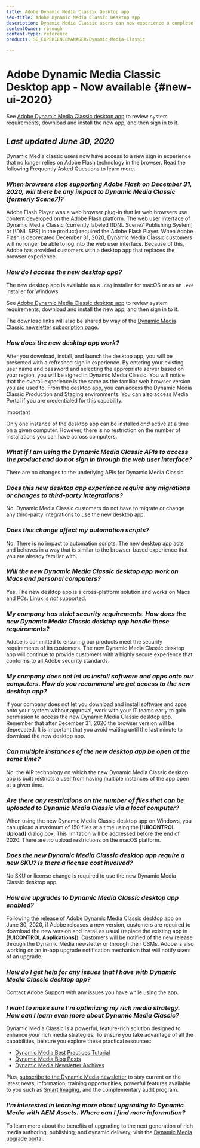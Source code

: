 ```yaml
---
title: Adobe Dynamic Media Classic Desktop app
seo-title: Adobe Dynamic Media Classic Desktop app
description: Dynamic Media Classic users can now experience a complete refresh of the user interface. The experience delivers an updated sign in with links to valuable resources, plus this update no longer relies on Adobe Flash technology in the browser.
contentOwner: rbrough
content-type: reference
products: SG_EXPERIENCEMANAGER/Dynamic-Media-Classic

---
```


# Adobe Dynamic Media Classic Desktop app - Now available {#new-ui-2020}

See [Adobe Dynamic Media Classic desktop app](/help/dynamic-media-classic-desktop-app.md) to review system requirements, download and install the new app, and then sign in to it.

## _Last updated June 30, 2020_

Dynamic Media classic users now have access to a new sign in experience that no longer relies on Adobe Flash technology in the browser. Read the following Frequently Asked Questions to learn more.

### **_When browsers stop supporting Adobe Flash on December 31, 2020, will there be any impact to Dynamic Media Classic (formerly Scene7)?_**

Adobe Flash Player was a web browser plug-in that let web browsers use content developed on the Adobe Flash platform. The web user interface of Dynamic Media Classic (currently labeled [!DNL Scene7 Publishing System] or [!DNL SPS] in the product) required the Adobe Flash Player. When Adobe Flash is deprecated December 31, 2020, Dynamic Media Classic customers will no longer be able to log into the web user interface. Because of this, Adobe has provided customers with a desktop app that replaces the browser experience.

### **_How do I access the new desktop app?_**

The new desktop app is available as a `.dmg` installer for macOS or as an `.exe` installer for Windows.

See [Adobe Dynamic Media Classic desktop app](/help/dynamic-media-classic-desktop-app.md) to review system requirements, download and install the new app, and then sign in to it.

The download links will also be shared by way of the [Dynamic Media Classic newsletter subscription page.](https://www.adobe.com/subscription/dynamic-media-newsletter.html)

### **_How does the new desktop app work?_**

After you download, install, and launch the desktop app, you will be presented with a refreshed sign in experience. By entering your existing user name and password and selecting the appropriate server based on your region, you will be signed in Dynamic Media Classic. You will notice that the overall experience is the same as the familiar web browser version you are used to. From the desktop app, you can access the Dynamic Media Classic Production and Staging environments. You can also access Media Portal if you are credentialed for this capability.

>[!IMPORTANT]
>
>Only one instance of the desktop app can be installed *and* active at a time on a given computer. However, there is no restriction on the number of installations you can have across computers.

### **_What if I am using the Dynamic Media Classic APIs to access the product and do not sign in through the web user interface?_**

There are no changes to the underlying APIs for Dynamic Media Classic.

### **_Does this new desktop app experience require any migrations or changes to third-party integrations?_**

No. Dynamic Media Classic customers do not have to migrate or change any third-party integrations to use the new desktop app.

### **_Does this change affect my automation scripts?_**

No. There is no impact to automation scripts. The new desktop app acts and behaves in a way that is similar to the browser-based experience that you are already familiar with.

### **_Will the new Dynamic Media Classic desktop app work on Macs and personal computers?_**

Yes. The new desktop app is a cross-platform solution and works on Macs and PCs. Linux is *not* supported.

### **_My company has strict security requirements. How does the new Dynamic Media Classic desktop app handle these requirements?_**

Adobe is committed to ensuring our products meet the security requirements of its customers. The new Dynamic Media Classic desktop app will continue to provide customers with a highly secure experience that conforms to all Adobe security standards. 

### **_My company does not let us install software and apps onto our computers. How do you recommend we get access to the new desktop app?_**

If your company does not let you download and install software and apps onto your system without approval, work with your IT teams early to gain permission to access the new Dynamic Media Classic desktop app. Remember that after December 31, 2020 the browser version will be deprecated. It is important that you avoid waiting until the last minute to download the new desktop app.

### **_Can multiple instances of the new desktop app be open at the same time?_**

No, the AIR technology on which the new Dynamic Media Classic desktop app is built restricts a user from having multiple instances of the app open at a given time.

### **_Are there any restrictions on the number of files that can be uploaded to Dynamic Media Classic via a local computer?_**

When using the new Dynamic Media Classic desktop app on Windows, you can upload a maximum of 150 files at a time using the **[!UICONTROL Upload]** dialog box. This limitation will be addressed before the end of 2020. There are *no* upload restrictions on the macOS platform.

### **_Does the new Dynamic Media Classic desktop app require a new SKU? Is there a license cost involved?_**

No SKU or license change is required to use the new Dynamic Media Classic desktop app.

### **_How are upgrades to Dynamic Media Classic desktop app enabled?_**

Following the release of Adobe Dynamic Media Classic desktop app on June 30, 2020, if Adobe releases a new version, customers are required to download the new version and install as usual (replace the existing app in **[!UICONTROL Applications]**). Customers will be notified of the new release through the Dynamic Media newsletter or through their CSMs. Adobe is also working on an in-app upgrade notification mechanism that will notify users of an upgrade.

### **_How do I get help for any issues that I have with Dynamic Media Classic desktop app?_**

Contact Adobe Support with any issues you have while using the app.

### **_I want to make sure I'm optimizing my rich media strategy. How can I learn even more about Dynamic Media Classic?_** 

Dynamic Media Classic is a powerful, feature-rich solution designed to enhance your rich media strategies. To ensure you take advantage of all the capabilities, be sure you explore these practical resources:

* [Dynamic Media Best Practices Tutorial](https://docs.adobe.com/content/help/en/experience-manager-learn/dynamic-media-classic-tutorial/overview.html)
* [Dynamic Media Blog Posts](https://theblog.adobe.com/tag/dynamic-media/)
* [Dynamic Media Newsletter Archives](https://docs.adobe.com/content/help/en/dynamic-media-classic/using/dynamic-media-newsletter.html)

Plus, [subscribe to the Dynamic Media newsletter](https://www.adobe.com/subscription/dynamic-media-newsletter.html) to stay current on the latest news, information, training opportunities, powerful features available to you such as [Smart Imaging](https://helpx.adobe.com/experience-manager/6-3/assets/using/imaging-faq.html), and the complementary audit program.

### **_I'm interested in learning more about upgrading to Dynamic Media with AEM Assets. Where can I find more information?_**

To learn more about the benefits of upgrading to the next generation of rich media authoring, publishing, and dynamic delivery, visit the [Dynamic Media upgrade portal](http://exploreadobe.com/dynamic-media-upgrade/).


<!-- SAVE - OLD LINK TO BEST PRACTICES GUIDE IN PDF https://www.adobe.com/content/dam/www/us/en/marketing/experience-manager-assets/dynamic-media/adobe-dynamic-media-classic-best-practices-guide.pdf -->

